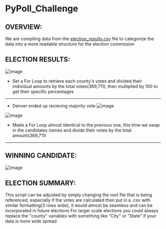 # PyPoll_Challenge
## OVERVIEW:

We are compiling data from the [election_results.csv](https://github.com/BaileeRice/PyPoll_Challenge/files/9059487/election_results.csv) file to categorize the data into a more readable structure for the election commission

 
 ## ELECTION RESULTS:
 
 ![image](https://user-images.githubusercontent.com/105184244/177668744-c7ab9f6f-2639-4e72-aa36-c8ed87a8ee0e.png)

- Set a For Loop to retrieve each county's votes and divided their individual amounts by the total votes(369,711), then multiplied by 100 to
get their specific percentages

---

- Denver ended up recieving majority vote
![image](https://user-images.githubusercontent.com/105184244/177671767-01845465-4e00-448f-bdea-e39aa9c682e4.png)


![image](https://user-images.githubusercontent.com/105184244/177669514-1a695442-bbff-4b2e-8676-0e8ef26c44a9.png)

- Made a For Loop almost identical to the previous one, this time we swap in the candidates names and divide their votes by the total amount(369,711)

---

## WINNING CANDIDATE:

![image](https://user-images.githubusercontent.com/105184244/177670832-95d45483-b387-4ee3-be2f-d61fa56e705f.png)


## ELECTION SUMMARY:
This script can be adjusted by simply changing the root file that is being referenced, especially if the votes are calculated then put in a .csv with similar formatting(3 rows wide), it would almost be seamless and can be incorporated in future elections
For larger scale elections you could always replace the "county" variables with something like "City" or "State" if your data is more wide spread

 
